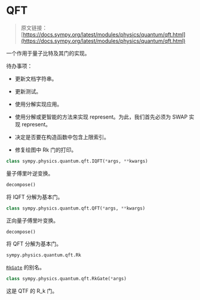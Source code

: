 # QFT

> 原文链接：[https://docs.sympy.org/latest/modules/physics/quantum/qft.html](https://docs.sympy.org/latest/modules/physics/quantum/qft.html)

一个作用于量子比特及其门的实现。

待办事项：

+   更新文档字符串。

+   更新测试。

+   使用分解实现应用。

+   使用分解或更智能的方法来实现 represent。为此，我们首先必须为 SWAP 实现 represent。

+   决定是否要在构造函数中包含上限索引。

+   修复绘图中 Rk 门的打印。

```py
class sympy.physics.quantum.qft.IQFT(*args, **kwargs)
```

量子傅里叶逆变换。

```py
decompose()
```

将 IQFT 分解为基本门。

```py
class sympy.physics.quantum.qft.QFT(*args, **kwargs)
```

正向量子傅里叶变换。

```py
decompose()
```

将 QFT 分解为基本门。

```py
sympy.physics.quantum.qft.Rk
```

[`RkGate`](#sympy.physics.quantum.qft.RkGate "sympy.physics.quantum.qft.RkGate") 的别名。

```py
class sympy.physics.quantum.qft.RkGate(*args)
```

这是 QTF 的 R_k 门。

